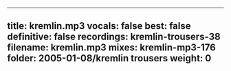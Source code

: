 
---
title: kremlin.mp3
vocals: false
best: false
definitive: false
recordings: kremlin-trousers-38
filename: kremlin.mp3
mixes: kremlin-mp3-176
folder: 2005-01-08/kremlin trousers
weight: 0
---
